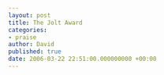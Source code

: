```yaml
---
layout: post
title: The Jolt Award
categories:
- praise
author: David
published: true
date: 2006-03-22 22:51:00.000000000 +00:00
---
```

<p><img src="https://rubyonrails.org/files/joltaward.jpg" alt="" /></p>